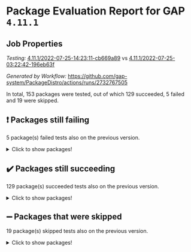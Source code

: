 # Package Evaluation Report for GAP `4.11.1`

## Job Properties

*Testing:* [4.11.1/2022-07-25-14:23:11-cb669a89](https://github.com/gap-system/PackageDistro/blob/data/reports/4.11.1/2022-07-25-14:23:11-cb669a89) vs [4.11.1/2022-07-25-03:22:42-196eb63f](https://github.com/gap-system/PackageDistro/blob/data/reports/4.11.1/2022-07-25-03:22:42-196eb63f)

*Generated by Workflow:* https://github.com/gap-system/PackageDistro/actions/runs/2732767505

In total, 153 packages were tested, out of which 129 succeeded, 5 failed and 19 were skipped.

## :exclamation: Packages still failing

5 package(s) failed tests also on the previous version.
<details><summary>Click to show packages!</summary>

- francy 1.2.4 [(failure)](https://github.com/gap-system/PackageDistro/runs/7501506876?check_suite_focus=true)
- hap 1.46 [(failure)](https://github.com/gap-system/PackageDistro/runs/7501508715?check_suite_focus=true)
- packagemanager 1.2 [(failure)](https://github.com/gap-system/PackageDistro/runs/7501514796?check_suite_focus=true)
- recog 1.3.2 [(failure)](https://github.com/gap-system/PackageDistro/runs/7501516986?check_suite_focus=true)
- semigroups 4.0.0 [(failure)](https://github.com/gap-system/PackageDistro/runs/7501517740?check_suite_focus=true)
</details>

## :heavy_check_mark: Packages still succeeding

129 package(s) succeeded tests also on the previous version.
<details><summary>Click to show packages!</summary>

- ace 5.4 [(success)](https://github.com/gap-system/PackageDistro/runs/7501499866?check_suite_focus=true)
- aclib 1.3.2 [(success)](https://github.com/gap-system/PackageDistro/runs/7501500063?check_suite_focus=true)
- agt 0.2 [(success)](https://github.com/gap-system/PackageDistro/runs/7501500222?check_suite_focus=true)
- alnuth 3.2.1 [(success)](https://github.com/gap-system/PackageDistro/runs/7501500397?check_suite_focus=true)
- anupq 3.2.6 [(success)](https://github.com/gap-system/PackageDistro/runs/7501500622?check_suite_focus=true)
- atlasrep 2.1.2 [(success)](https://github.com/gap-system/PackageDistro/runs/7501500739?check_suite_focus=true)
- autodoc 2022.07.10 [(success)](https://github.com/gap-system/PackageDistro/runs/7501500876?check_suite_focus=true)
- automata 1.15 [(success)](https://github.com/gap-system/PackageDistro/runs/7501500989?check_suite_focus=true)
- automgrp 1.3.2 [(success)](https://github.com/gap-system/PackageDistro/runs/7501501131?check_suite_focus=true)
- autpgrp 1.10.2 [(success)](https://github.com/gap-system/PackageDistro/runs/7501501276?check_suite_focus=true)
- cap 2022.06-05 [(success)](https://github.com/gap-system/PackageDistro/runs/7501501417?check_suite_focus=true)
- caratinterface 2.3.3 [(success)](https://github.com/gap-system/PackageDistro/runs/7501501590?check_suite_focus=true)
- cddinterface 2020.06.24 [(success)](https://github.com/gap-system/PackageDistro/runs/7501501737?check_suite_focus=true)
- circle 1.6.5 [(success)](https://github.com/gap-system/PackageDistro/runs/7501501909?check_suite_focus=true)
- classicpres 1.22 [(success)](https://github.com/gap-system/PackageDistro/runs/7501502073?check_suite_focus=true)
- cohomolo 1.6.10 [(success)](https://github.com/gap-system/PackageDistro/runs/7501502209?check_suite_focus=true)
- congruence 1.2.4 [(success)](https://github.com/gap-system/PackageDistro/runs/7501502418?check_suite_focus=true)
- corelg 1.56 [(success)](https://github.com/gap-system/PackageDistro/runs/7501502584?check_suite_focus=true)
- crime 1.6 [(success)](https://github.com/gap-system/PackageDistro/runs/7501502872?check_suite_focus=true)
- crisp 1.4.5 [(success)](https://github.com/gap-system/PackageDistro/runs/7501503021?check_suite_focus=true)
- crypting 0.10 [(success)](https://github.com/gap-system/PackageDistro/runs/7501503158?check_suite_focus=true)
- cryst 4.1.24 [(success)](https://github.com/gap-system/PackageDistro/runs/7501503306?check_suite_focus=true)
- crystcat 1.1.9 [(success)](https://github.com/gap-system/PackageDistro/runs/7501503446?check_suite_focus=true)
- ctbllib 1.3.4 [(success)](https://github.com/gap-system/PackageDistro/runs/7501503605?check_suite_focus=true)
- cubefree 1.19 [(success)](https://github.com/gap-system/PackageDistro/runs/7501503764?check_suite_focus=true)
- curlinterface 2.2.2 [(success)](https://github.com/gap-system/PackageDistro/runs/7501503919?check_suite_focus=true)
- cvec 2.7.5 [(success)](https://github.com/gap-system/PackageDistro/runs/7501504099?check_suite_focus=true)
- datastructures 0.2.7 [(success)](https://github.com/gap-system/PackageDistro/runs/7501504316?check_suite_focus=true)
- deepthought 1.0.5 [(success)](https://github.com/gap-system/PackageDistro/runs/7501504450?check_suite_focus=true)
- design 1.7 [(success)](https://github.com/gap-system/PackageDistro/runs/7501504646?check_suite_focus=true)
- difsets 2.3.1 [(success)](https://github.com/gap-system/PackageDistro/runs/7501504833?check_suite_focus=true)
- digraphs 1.5.3 [(success)](https://github.com/gap-system/PackageDistro/runs/7501505034?check_suite_focus=true)
- edim 1.3.5 [(success)](https://github.com/gap-system/PackageDistro/runs/7501505188?check_suite_focus=true)
- example 4.3.1 [(success)](https://github.com/gap-system/PackageDistro/runs/7501505380?check_suite_focus=true)
- factint 1.6.3 [(success)](https://github.com/gap-system/PackageDistro/runs/7501505576?check_suite_focus=true)
- ferret 1.0.8 [(success)](https://github.com/gap-system/PackageDistro/runs/7501505740?check_suite_focus=true)
- fga 1.4.0 [(success)](https://github.com/gap-system/PackageDistro/runs/7501505887?check_suite_focus=true)
- fining 1.5 [(success)](https://github.com/gap-system/PackageDistro/runs/7501506095?check_suite_focus=true)
- float 1.0.3 [(success)](https://github.com/gap-system/PackageDistro/runs/7501506237?check_suite_focus=true)
- format 1.4.3 [(success)](https://github.com/gap-system/PackageDistro/runs/7501506361?check_suite_focus=true)
- forms 1.2.8 [(success)](https://github.com/gap-system/PackageDistro/runs/7501506524?check_suite_focus=true)
- fplsa 1.2.5 [(success)](https://github.com/gap-system/PackageDistro/runs/7501506664?check_suite_focus=true)
- fr 2.4.8 [(success)](https://github.com/gap-system/PackageDistro/runs/7501506768?check_suite_focus=true)
- fwtree 1.3 [(success)](https://github.com/gap-system/PackageDistro/runs/7501507027?check_suite_focus=true)
- gbnp 1.0.5 [(success)](https://github.com/gap-system/PackageDistro/runs/7501507130?check_suite_focus=true)
- generalizedmorphismsforcap 2022.05-01 [(success)](https://github.com/gap-system/PackageDistro/runs/7501507331?check_suite_focus=true)
- genss 1.6.6 [(success)](https://github.com/gap-system/PackageDistro/runs/7501507495?check_suite_focus=true)
- gradedringforhomalg 2022.06-01 [(success)](https://github.com/gap-system/PackageDistro/runs/7501507713?check_suite_focus=true)
- grape 4.8.5 [(success)](https://github.com/gap-system/PackageDistro/runs/7501507884?check_suite_focus=true)
- groupoids 1.69 [(success)](https://github.com/gap-system/PackageDistro/runs/7501508126?check_suite_focus=true)
- grpconst 2.6.2 [(success)](https://github.com/gap-system/PackageDistro/runs/7501508299?check_suite_focus=true)
- guarana 0.96.3 [(success)](https://github.com/gap-system/PackageDistro/runs/7501508434?check_suite_focus=true)
- guava 3.16 [(success)](https://github.com/gap-system/PackageDistro/runs/7501508563?check_suite_focus=true)
- hapcryst 0.1.14 [(success)](https://github.com/gap-system/PackageDistro/runs/7501508856?check_suite_focus=true)
- hecke 1.5.3 [(success)](https://github.com/gap-system/PackageDistro/runs/7501509027?check_suite_focus=true)
- help 3.5 [(success)](https://github.com/gap-system/PackageDistro/runs/7501509209?check_suite_focus=true)
- idrel 2.44 [(success)](https://github.com/gap-system/PackageDistro/runs/7501509371?check_suite_focus=true)
- images 1.3.1 [(success)](https://github.com/gap-system/PackageDistro/runs/7501509500?check_suite_focus=true)
- intpic 0.3.0 [(success)](https://github.com/gap-system/PackageDistro/runs/7501509667?check_suite_focus=true)
- io 4.7.2 [(success)](https://github.com/gap-system/PackageDistro/runs/7501509868?check_suite_focus=true)
- irredsol 1.4.3 [(success)](https://github.com/gap-system/PackageDistro/runs/7501510123?check_suite_focus=true)
- json 2.1.0 [(success)](https://github.com/gap-system/PackageDistro/runs/7501510394?check_suite_focus=true)
- jupyterkernel 1.4.1 [(success)](https://github.com/gap-system/PackageDistro/runs/7501510627?check_suite_focus=true)
- jupyterviz 1.5.1 [(success)](https://github.com/gap-system/PackageDistro/runs/7501510817?check_suite_focus=true)
- kan 1.34 [(success)](https://github.com/gap-system/PackageDistro/runs/7501510995?check_suite_focus=true)
- kbmag 1.5.9 [(success)](https://github.com/gap-system/PackageDistro/runs/7501511253?check_suite_focus=true)
- laguna 3.9.5 [(success)](https://github.com/gap-system/PackageDistro/runs/7501511389?check_suite_focus=true)
- liealgdb 2.2.1 [(success)](https://github.com/gap-system/PackageDistro/runs/7501511536?check_suite_focus=true)
- liepring 2.6 [(success)](https://github.com/gap-system/PackageDistro/runs/7501511696?check_suite_focus=true)
- liering 2.4.2 [(success)](https://github.com/gap-system/PackageDistro/runs/7501511839?check_suite_focus=true)
- linearalgebraforcap 2022.06-03 [(success)](https://github.com/gap-system/PackageDistro/runs/7501511995?check_suite_focus=true)
- loops 3.4.1 [(success)](https://github.com/gap-system/PackageDistro/runs/7501512168?check_suite_focus=true)
- lpres 1.0.3 [(success)](https://github.com/gap-system/PackageDistro/runs/7501512335?check_suite_focus=true)
- majoranaalgebras 1.4 [(success)](https://github.com/gap-system/PackageDistro/runs/7501512557?check_suite_focus=true)
- mapclass 1.4.5 [(success)](https://github.com/gap-system/PackageDistro/runs/7501512757?check_suite_focus=true)
- matgrp 0.64 [(success)](https://github.com/gap-system/PackageDistro/runs/7501513009?check_suite_focus=true)
- modisom 2.5.2 [(success)](https://github.com/gap-system/PackageDistro/runs/7501513145?check_suite_focus=true)
- modulepresentationsforcap 2022.05-03 [(success)](https://github.com/gap-system/PackageDistro/runs/7501513264?check_suite_focus=true)
- monoidalcategories 2022.06-07 [(success)](https://github.com/gap-system/PackageDistro/runs/7501513410?check_suite_focus=true)
- nconvex 2020.11-04 [(success)](https://github.com/gap-system/PackageDistro/runs/7501513545?check_suite_focus=true)
- nilmat 1.4.1 [(success)](https://github.com/gap-system/PackageDistro/runs/7501513675?check_suite_focus=true)
- nock 1.5 [(success)](https://github.com/gap-system/PackageDistro/runs/7501513817?check_suite_focus=true)
- normalizinterface 1.3.3 [(success)](https://github.com/gap-system/PackageDistro/runs/7501513949?check_suite_focus=true)
- nq 2.5.8 [(success)](https://github.com/gap-system/PackageDistro/runs/7501514106?check_suite_focus=true)
- numericalsgps 1.3.0 [(success)](https://github.com/gap-system/PackageDistro/runs/7501514230?check_suite_focus=true)
- openmath 11.5.1 [(success)](https://github.com/gap-system/PackageDistro/runs/7501514423?check_suite_focus=true)
- orb 4.8.5 [(success)](https://github.com/gap-system/PackageDistro/runs/7501514614?check_suite_focus=true)
- patternclass 2.4.2 [(success)](https://github.com/gap-system/PackageDistro/runs/7501515004?check_suite_focus=true)
- permut 2.0.4 [(success)](https://github.com/gap-system/PackageDistro/runs/7501515225?check_suite_focus=true)
- polenta 1.3.10 [(success)](https://github.com/gap-system/PackageDistro/runs/7501515441?check_suite_focus=true)
- polymaking 0.8.6 [(success)](https://github.com/gap-system/PackageDistro/runs/7501515611?check_suite_focus=true)
- primgrp 3.4.2 [(success)](https://github.com/gap-system/PackageDistro/runs/7501515826?check_suite_focus=true)
- profiling 2.5.0 [(success)](https://github.com/gap-system/PackageDistro/runs/7501515966?check_suite_focus=true)
- qpa 1.33 [(success)](https://github.com/gap-system/PackageDistro/runs/7501516111?check_suite_focus=true)
- quagroup 1.8.3 [(success)](https://github.com/gap-system/PackageDistro/runs/7501516259?check_suite_focus=true)
- radiroot 2.9 [(success)](https://github.com/gap-system/PackageDistro/runs/7501516449?check_suite_focus=true)
- rcwa 4.6.4 [(success)](https://github.com/gap-system/PackageDistro/runs/7501516582?check_suite_focus=true)
- rds 1.8 [(success)](https://github.com/gap-system/PackageDistro/runs/7501516809?check_suite_focus=true)
- repndecomp 1.2.1 [(success)](https://github.com/gap-system/PackageDistro/runs/7501517140?check_suite_focus=true)
- repsn 3.1.0 [(success)](https://github.com/gap-system/PackageDistro/runs/7501517284?check_suite_focus=true)
- resclasses 4.7.2 [(success)](https://github.com/gap-system/PackageDistro/runs/7501517426?check_suite_focus=true)
- scscp 2.3.1 [(success)](https://github.com/gap-system/PackageDistro/runs/7501517573?check_suite_focus=true)
- sglppow 2.2 [(success)](https://github.com/gap-system/PackageDistro/runs/7501517985?check_suite_focus=true)
- sgpviz 0.999.5 [(success)](https://github.com/gap-system/PackageDistro/runs/7501518170?check_suite_focus=true)
- simpcomp 2.1.14 [(success)](https://github.com/gap-system/PackageDistro/runs/7501518375?check_suite_focus=true)
- singular 2020.12.18 [(success)](https://github.com/gap-system/PackageDistro/runs/7501518582?check_suite_focus=true)
- sla 1.5.3 [(success)](https://github.com/gap-system/PackageDistro/runs/7501518796?check_suite_focus=true)
- smallgrp 1.5 [(success)](https://github.com/gap-system/PackageDistro/runs/7501518974?check_suite_focus=true)
- smallsemi 0.6.13 [(success)](https://github.com/gap-system/PackageDistro/runs/7501519141?check_suite_focus=true)
- sonata 2.9.4 [(success)](https://github.com/gap-system/PackageDistro/runs/7501519330?check_suite_focus=true)
- sophus 1.25 [(success)](https://github.com/gap-system/PackageDistro/runs/7501519532?check_suite_focus=true)
- spinsym 1.5.2 [(success)](https://github.com/gap-system/PackageDistro/runs/7501519701?check_suite_focus=true)
- symbcompcc 1.3.2 [(success)](https://github.com/gap-system/PackageDistro/runs/7501519900?check_suite_focus=true)
- thelma 1.3 [(success)](https://github.com/gap-system/PackageDistro/runs/7501520060?check_suite_focus=true)
- tomlib 1.2.9 [(success)](https://github.com/gap-system/PackageDistro/runs/7501520211?check_suite_focus=true)
- toric 1.9.5 [(success)](https://github.com/gap-system/PackageDistro/runs/7501520424?check_suite_focus=true)
- toricvarieties 2022.07.13 [(success)](https://github.com/gap-system/PackageDistro/runs/7501520573?check_suite_focus=true)
- transgrp 3.6.3 [(success)](https://github.com/gap-system/PackageDistro/runs/7501520727?check_suite_focus=true)
- ugaly 4.0.3 [(success)](https://github.com/gap-system/PackageDistro/runs/7501520855?check_suite_focus=true)
- unipot 1.5 [(success)](https://github.com/gap-system/PackageDistro/runs/7501520951?check_suite_focus=true)
- unitlib 4.1.0 [(success)](https://github.com/gap-system/PackageDistro/runs/7501521060?check_suite_focus=true)
- utils 0.74 [(success)](https://github.com/gap-system/PackageDistro/runs/7501521183?check_suite_focus=true)
- uuid 0.7 [(success)](https://github.com/gap-system/PackageDistro/runs/7501521322?check_suite_focus=true)
- walrus 0.9991 [(success)](https://github.com/gap-system/PackageDistro/runs/7501521458?check_suite_focus=true)
- wedderga 4.10.2 [(success)](https://github.com/gap-system/PackageDistro/runs/7501521597?check_suite_focus=true)
- xmod 2.88 [(success)](https://github.com/gap-system/PackageDistro/runs/7501521740?check_suite_focus=true)
- xmodalg 1.22 [(success)](https://github.com/gap-system/PackageDistro/runs/7501521873?check_suite_focus=true)
- yangbaxter 0.10.0 [(success)](https://github.com/gap-system/PackageDistro/runs/7501522016?check_suite_focus=true)
- zeromqinterface 0.13 [(success)](https://github.com/gap-system/PackageDistro/runs/7501522166?check_suite_focus=true)
</details>

## :heavy_minus_sign: Packages that were skipped

19 package(s) skipped tests also on the previous version.
<details><summary>Click to show packages!</summary>

- 4ti2interface 2022.03-01 [(skipped)](https://github.com/gap-system/PackageDistro/runs/7501303100?check_suite_focus=true)
- browse 1.8.14 [(skipped)](https://github.com/gap-system/PackageDistro/runs/7501303100?check_suite_focus=true)
- examplesforhomalg 2022.03-01 [(skipped)](https://github.com/gap-system/PackageDistro/runs/7501303100?check_suite_focus=true)
- gapdoc 1.6.5 [(skipped)](https://github.com/gap-system/PackageDistro/runs/7501303100?check_suite_focus=true)
- gauss 2022.03-01 [(skipped)](https://github.com/gap-system/PackageDistro/runs/7501303100?check_suite_focus=true)
- gaussforhomalg 2022.03-01 [(skipped)](https://github.com/gap-system/PackageDistro/runs/7501303100?check_suite_focus=true)
- gradedmodules 2022.03-01 [(skipped)](https://github.com/gap-system/PackageDistro/runs/7501303100?check_suite_focus=true)
- homalg 2022.03-01 [(skipped)](https://github.com/gap-system/PackageDistro/runs/7501303100?check_suite_focus=true)
- homalgtocas 2022.03-01 [(skipped)](https://github.com/gap-system/PackageDistro/runs/7501303100?check_suite_focus=true)
- io_forhomalg 2022.03-01 [(skipped)](https://github.com/gap-system/PackageDistro/runs/7501303100?check_suite_focus=true)
- itc 1.5.1 [(skipped)](https://github.com/gap-system/PackageDistro/runs/7501303100?check_suite_focus=true)
- localizeringforhomalg 2022.03-01 [(skipped)](https://github.com/gap-system/PackageDistro/runs/7501303100?check_suite_focus=true)
- matricesforhomalg 2022.06-01 [(skipped)](https://github.com/gap-system/PackageDistro/runs/7501303100?check_suite_focus=true)
- modules 2022.03-01 [(skipped)](https://github.com/gap-system/PackageDistro/runs/7501303100?check_suite_focus=true)
- polycyclic 2.16 [(skipped)](https://github.com/gap-system/PackageDistro/runs/7501303100?check_suite_focus=true)
- ringsforhomalg 2022.04-01 [(skipped)](https://github.com/gap-system/PackageDistro/runs/7501303100?check_suite_focus=true)
- sco 2022.03-01 [(skipped)](https://github.com/gap-system/PackageDistro/runs/7501303100?check_suite_focus=true)
- toolsforhomalg 2022.05-01 [(skipped)](https://github.com/gap-system/PackageDistro/runs/7501303100?check_suite_focus=true)
- xgap 4.31 [(skipped)](https://github.com/gap-system/PackageDistro/runs/7501303100?check_suite_focus=true)
</details>

